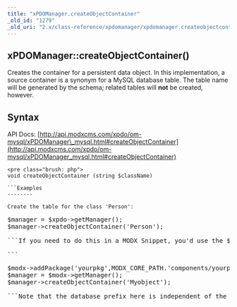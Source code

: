 ```yaml
---
title: "xPDOManager.createObjectContainer"
_old_id: "1279"
_old_uri: "2.x/class-reference/xpdomanager/xpdomanager.createobjectcontainer"
---
```


xPDOManager::createObjectContainer()
------------------------------------

Creates the container for a persistent data object. In this implementation, a source container is a synonym for a MySQL database table. The table name will be generated by the schema; related tables will **not** be created, however.

Syntax
------

API Docs: [http://api.modxcms.com/xpdo/om-mysql/xPDOManager\_mysql.html#createObjectContainer](http://api.modxcms.com/xpdo/om-mysql/xPDOManager_mysql.html#createObjectContainer)

```
<pre class="brush: php">
void createObjectContainer (string $className)

```Examples
--------

Create the table for the class 'Person':

```
<pre class="brush: php">
$manager = $xpdo->getManager();
$manager->createObjectContainer('Person');

```If you need to do this in a MODX Snippet, you'd use the $modx object, and you'd have to make sure you added your package (and its model classes) first:

```
<pre class="brush: php">
$modx->addPackage('yourpkg',MODX_CORE_PATH.'components/yourpkg/model/','prefix_');
$manager = $modx->getManager();
$manager->createObjectContainer('Myobject');

```Note that the database prefix here is independent of the MODX prefix. You may have `modx_` for your MODX prefix and `mypkg_` for your package's tables.